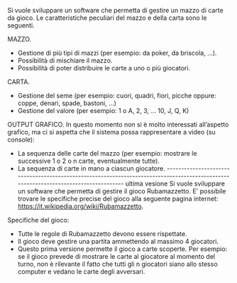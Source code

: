 Si vuole sviluppare un software che permetta di gestire un mazzo di carte da gioco. Le caratteristiche peculiari del mazzo e della carta sono le seguenti.

MAZZO.
-	Gestione di più tipi di mazzi (per esempio: da poker, da briscola, …).
-	Possibilità di mischiare il mazzo.
-	Possibilità di poter distribuire le carte a uno o più giocatori.

CARTA.
-	Gestione del seme (per esempio: cuori, quadri, fiori, picche oppure: coppe, denari, spade, bastoni, …)
-	Gestione del valore (per esempio: 1 o A, 2, 3, … 10, J, Q, K)

OUTPUT GRAFICO.
In questo momento non si è molto interessati all’aspetto grafico, ma ci si aspetta che il sistema possa rappresentare a video (su console):
-	La sequenza delle carte del mazzo (per esempio: mostrare le successive 1 o 2 o n carte, eventualmente tutte).
-	La sequenza di carte in mano a ciascun giocatore.
------------------------------------------------------------------------------------------------------------------------------------- ultima vesione
Si vuole sviluppare un software che permetta di gestire il gioco Rubamazzetto. E' possibile trovare le specifiche precise del gioco alla seguente pagina internet: https://it.wikipedia.org/wiki/Rubamazzetto.

Specifiche del gioco:
-	Tutte le regole di Rubamazzetto devono essere rispettate.
-	Il gioco deve gestire una partita ammettendo al massimo 4 giocatori.
- 	Questo prima versione permette il gioco a carte scoperte. Per esempio: se il gioco prevede di mostrare le carte al giocatore al momento del turno, non è rilevante il fatto che tutti gli n giocatori siano allo stesso computer e vedano le carte degli avversari.


